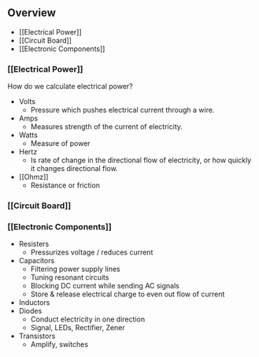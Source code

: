 ## Overview

- [[Electrical Power]]
- [[Circuit Board]]
- [[Electronic Components]]
### [[Electrical Power]]

How do we calculate electrical power?

- Volts
	- Pressure which pushes electrical current through a wire.
- Amps
	- Measures strength of the current of electricity.
- Watts
	- Measure of power
- Hertz
	- Is rate of change in the directional flow of electricity, or how quickly it changes directional flow.
- [[Ohmz]]
	- Resistance or friction
### [[Circuit Board]]

### [[Electronic Components]]

- Resisters
	- Pressurizes voltage / reduces current
- Capacitors
	- Filtering power supply lines
	- Tuning resonant circuits
	- Blocking DC current while sending AC signals
	- Store & release electrical charge to even out flow of current
- Inductors
- Diodes
	- Conduct electricity in one direction
	- Signal, LEDs, Rectifier, Zener
- Transistors
	- Amplify, switches

